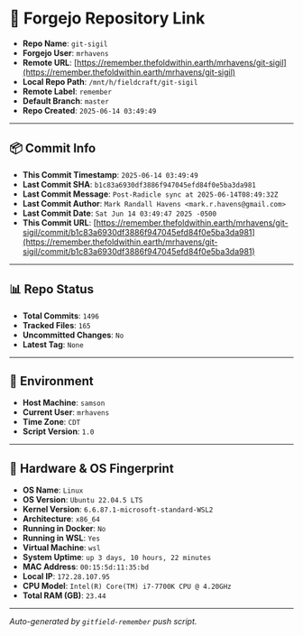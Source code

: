 # 🔗 Forgejo Repository Link

- **Repo Name**: `git-sigil`
- **Forgejo User**: `mrhavens`
- **Remote URL**: [https://remember.thefoldwithin.earth/mrhavens/git-sigil](https://remember.thefoldwithin.earth/mrhavens/git-sigil)
- **Local Repo Path**: `/mnt/h/fieldcraft/git-sigil`
- **Remote Label**: `remember`
- **Default Branch**: `master`
- **Repo Created**: `2025-06-14 03:49:49`

---

## 📦 Commit Info

- **This Commit Timestamp**: `2025-06-14 03:49:49`
- **Last Commit SHA**: `b1c83a6930df3886f947045efd84f0e5ba3da981`
- **Last Commit Message**: `Post-Radicle sync at 2025-06-14T08:49:32Z`
- **Last Commit Author**: `Mark Randall Havens <mark.r.havens@gmail.com>`
- **Last Commit Date**: `Sat Jun 14 03:49:47 2025 -0500`
- **This Commit URL**: [https://remember.thefoldwithin.earth/mrhavens/git-sigil/commit/b1c83a6930df3886f947045efd84f0e5ba3da981](https://remember.thefoldwithin.earth/mrhavens/git-sigil/commit/b1c83a6930df3886f947045efd84f0e5ba3da981)

---

## 📊 Repo Status

- **Total Commits**: `1496`
- **Tracked Files**: `165`
- **Uncommitted Changes**: `No`
- **Latest Tag**: `None`

---

## 🧭 Environment

- **Host Machine**: `samson`
- **Current User**: `mrhavens`
- **Time Zone**: `CDT`
- **Script Version**: `1.0`

---

## 🧬 Hardware & OS Fingerprint

- **OS Name**: `Linux`
- **OS Version**: `Ubuntu 22.04.5 LTS`
- **Kernel Version**: `6.6.87.1-microsoft-standard-WSL2`
- **Architecture**: `x86_64`
- **Running in Docker**: `No`
- **Running in WSL**: `Yes`
- **Virtual Machine**: `wsl`
- **System Uptime**: `up 3 days, 10 hours, 22 minutes`
- **MAC Address**: `00:15:5d:11:35:bd`
- **Local IP**: `172.28.107.95`
- **CPU Model**: `Intel(R) Core(TM) i7-7700K CPU @ 4.20GHz`
- **Total RAM (GB)**: `23.44`

---

_Auto-generated by `gitfield-remember` push script._
